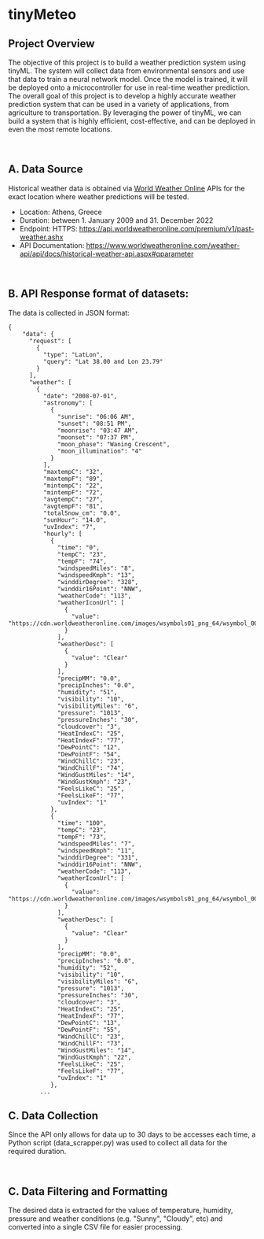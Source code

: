 # tinyMeteo

## Project Overview

The objective of this project is to build a weather prediction system using tinyML. The system will collect data from environmental sensors and use that data to train a neural network model. Once the model is trained, it will be deployed onto a microcontroller for use in real-time weather prediction. The overall goal of this project is to develop a highly accurate weather prediction system that can be used in a variety of applications, from agriculture to transportation. By leveraging the power of tinyML, we can build a system that is highly efficient, cost-effective, and can be deployed in even the most remote locations.

<br>

## A. Data Source
Historical weather data is obtained via [World Weather Online](https://www.worldweatheronline.com) APIs for the exact location where weather predictions will be tested.
- Location: Athens, Greece
- Duration: between 1. January 2009 and 31. December 2022
- Endpoint: HTTPS: https://api.worldweatheronline.com/premium/v1/past-weather.ashx
- API Documentation: https://www.worldweatheronline.com/weather-api/api/docs/historical-weather-api.aspx#qparameter    
  
<br>

## B. API Response format of datasets:

The data is collected in JSON format:

```
{
    "data": {
      "request": [
        {
          "type": "LatLon",
          "query": "Lat 38.00 and Lon 23.79"
        }
      ],
      "weather": [
        {
          "date": "2008-07-01",
          "astronomy": [
            {
              "sunrise": "06:06 AM",
              "sunset": "08:51 PM",
              "moonrise": "03:47 AM",
              "moonset": "07:37 PM",
              "moon_phase": "Waning Crescent",
              "moon_illumination": "4"
            }
          ],
          "maxtempC": "32",
          "maxtempF": "89",
          "mintempC": "22",
          "mintempF": "72",
          "avgtempC": "27",
          "avgtempF": "81",
          "totalSnow_cm": "0.0",
          "sunHour": "14.0",
          "uvIndex": "7",
          "hourly": [
            {
              "time": "0",
              "tempC": "23",
              "tempF": "74",
              "windspeedMiles": "8",
              "windspeedKmph": "13",
              "winddirDegree": "328",
              "winddir16Point": "NNW",
              "weatherCode": "113",
              "weatherIconUrl": [
                {
                  "value": "https://cdn.worldweatheronline.com/images/wsymbols01_png_64/wsymbol_0008_clear_sky_night.png"
                }
              ],
              "weatherDesc": [
                {
                  "value": "Clear"
                }
              ],
              "precipMM": "0.0",
              "precipInches": "0.0",
              "humidity": "51",
              "visibility": "10",
              "visibilityMiles": "6",
              "pressure": "1013",
              "pressureInches": "30",
              "cloudcover": "3",
              "HeatIndexC": "25",
              "HeatIndexF": "77",
              "DewPointC": "12",
              "DewPointF": "54",
              "WindChillC": "23",
              "WindChillF": "74",
              "WindGustMiles": "14",
              "WindGustKmph": "23",
              "FeelsLikeC": "25",
              "FeelsLikeF": "77",
              "uvIndex": "1"
            },
            {
              "time": "100",
              "tempC": "23",
              "tempF": "73",
              "windspeedMiles": "7",
              "windspeedKmph": "11",
              "winddirDegree": "331",
              "winddir16Point": "NNW",
              "weatherCode": "113",
              "weatherIconUrl": [
                {
                  "value": "https://cdn.worldweatheronline.com/images/wsymbols01_png_64/wsymbol_0008_clear_sky_night.png"
                }
              ],
              "weatherDesc": [
                {
                  "value": "Clear"
                }
              ],
              "precipMM": "0.0",
              "precipInches": "0.0",
              "humidity": "52",
              "visibility": "10",
              "visibilityMiles": "6",
              "pressure": "1013",
              "pressureInches": "30",
              "cloudcover": "3",
              "HeatIndexC": "25",
              "HeatIndexF": "77",
              "DewPointC": "13",
              "DewPointF": "55",
              "WindChillC": "23",
              "WindChillF": "73",
              "WindGustMiles": "14",
              "WindGustKmph": "22",
              "FeelsLikeC": "25",
              "FeelsLikeF": "77",
              "uvIndex": "1"
            },
         ...
```

## C. Data Collection

Since the API only allows for data up to 30 days to be accesses each time, a Python script (data_scrapper.py) was used to collect all data for the required duration.

<br>

## C. Data Filtering and Formatting

The desired data is extracted for the values of temperature, humidity, pressure and weather conditions (e.g. "Sunny", "Cloudy", etc) and converted into a single CSV file for easier processing.

<br>


